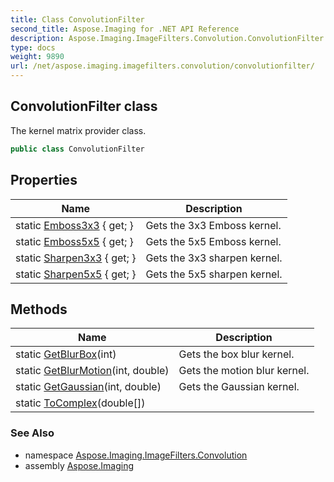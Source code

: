 ```yaml
---
title: Class ConvolutionFilter
second_title: Aspose.Imaging for .NET API Reference
description: Aspose.Imaging.ImageFilters.Convolution.ConvolutionFilter class. The kernel matrix provider class
type: docs
weight: 9890
url: /net/aspose.imaging.imagefilters.convolution/convolutionfilter/
---
```

## ConvolutionFilter class

The kernel matrix provider class.

```csharp
public class ConvolutionFilter
```

## Properties

| Name | Description |
| --- | --- |
| static [Emboss3x3](../../aspose.imaging.imagefilters.convolution/convolutionfilter/emboss3x3/) { get; } | Gets the 3x3 Emboss kernel. |
| static [Emboss5x5](../../aspose.imaging.imagefilters.convolution/convolutionfilter/emboss5x5/) { get; } | Gets the 5x5 Emboss kernel. |
| static [Sharpen3x3](../../aspose.imaging.imagefilters.convolution/convolutionfilter/sharpen3x3/) { get; } | Gets the 3x3 sharpen kernel. |
| static [Sharpen5x5](../../aspose.imaging.imagefilters.convolution/convolutionfilter/sharpen5x5/) { get; } | Gets the 5x5 sharpen kernel. |

## Methods

| Name | Description |
| --- | --- |
| static [GetBlurBox](../../aspose.imaging.imagefilters.convolution/convolutionfilter/getblurbox/)(int) | Gets the box blur kernel. |
| static [GetBlurMotion](../../aspose.imaging.imagefilters.convolution/convolutionfilter/getblurmotion/)(int, double) | Gets the motion blur kernel. |
| static [GetGaussian](../../aspose.imaging.imagefilters.convolution/convolutionfilter/getgaussian/)(int, double) | Gets the Gaussian kernel. |
| static [ToComplex](../../aspose.imaging.imagefilters.convolution/convolutionfilter/tocomplex/)(double[]) |  |

### See Also

* namespace [Aspose.Imaging.ImageFilters.Convolution](../../aspose.imaging.imagefilters.convolution/)
* assembly [Aspose.Imaging](../../)


